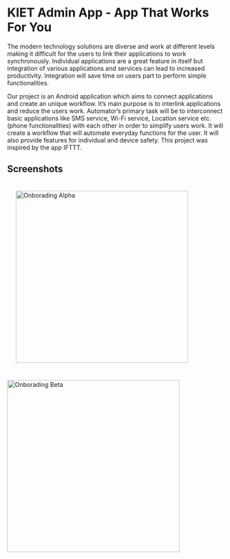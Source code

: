 # KIET Admin App - App That Works For You

The modern technology solutions are diverse and work at different levels making it difficult for the 
users to link their applications to work synchronously. Individual applications are a great feature in 
itself but integration of various applications and services can lead to increased productivity. 
Integration will save time on users part to perform simple functionalities. 


Our project is an Android application which aims to connect applications and  create an unique workflow. 
It’s main purpose is to interlink applications and reduce the users work. Automator’s primary task will be 
to interconnect basic applications like SMS service, Wi-Fi service, Location service etc. (phone functionalities) 
with each other in order to simplify users work. It will create a workflow that will automate everyday
functions for the user. It will also provide features for individual and device safety.
This project was inspired by the app IFTTT.


## Screenshots
<p>
<img align="left" src="https://raw.githubusercontent.com/theashwin/automator/master/screenshots/app-one.jpg" title="Onborading Alpha" width="400px" hspace="20" vspace="20"/>
<img align="left" src="https://raw.githubusercontent.com/theashwin/automator/master/screenshots/app-two.jpg" title="Onborading Beta" width="400px" vspace="20"/>
</p>
   

